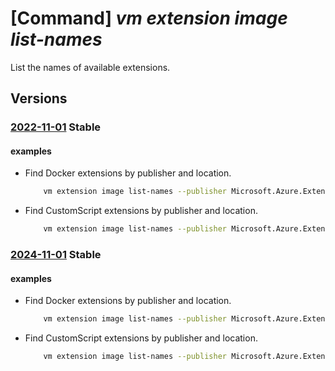 # [Command] _vm extension image list-names_

List the names of available extensions.

## Versions

### [2022-11-01](/Resources/mgmt-plane/L3N1YnNjcmlwdGlvbnMve30vcHJvdmlkZXJzL21pY3Jvc29mdC5jb21wdXRlL2xvY2F0aW9ucy97fS9wdWJsaXNoZXJzL3t9L2FydGlmYWN0dHlwZXMvdm1leHRlbnNpb24vdHlwZXM=/2022-11-01.xml) **Stable**

<!-- mgmt-plane /subscriptions/{}/providers/microsoft.compute/locations/{}/publishers/{}/artifacttypes/vmextension/types 2022-11-01 -->

#### examples

- Find Docker extensions by publisher and location.
    ```bash
        vm extension image list-names --publisher Microsoft.Azure.Extensions -l westus --query "[?starts_with(name, 'Docker')]"
    ```

- Find CustomScript extensions by publisher and location.
    ```bash
        vm extension image list-names --publisher Microsoft.Azure.Extensions -l westus --query "[?starts_with(name, 'Custom')]"
    ```

### [2024-11-01](/Resources/mgmt-plane/L3N1YnNjcmlwdGlvbnMve30vcHJvdmlkZXJzL21pY3Jvc29mdC5jb21wdXRlL2xvY2F0aW9ucy97fS9wdWJsaXNoZXJzL3t9L2FydGlmYWN0dHlwZXMvdm1leHRlbnNpb24vdHlwZXM=/2024-11-01.xml) **Stable**

<!-- mgmt-plane /subscriptions/{}/providers/microsoft.compute/locations/{}/publishers/{}/artifacttypes/vmextension/types 2024-11-01 -->

#### examples

- Find Docker extensions by publisher and location.
    ```bash
        vm extension image list-names --publisher Microsoft.Azure.Extensions -l westus --query "[?starts_with(name, 'Docker')]"
    ```

- Find CustomScript extensions by publisher and location.
    ```bash
        vm extension image list-names --publisher Microsoft.Azure.Extensions -l westus --query "[?starts_with(name, 'Custom')]"
    ```
